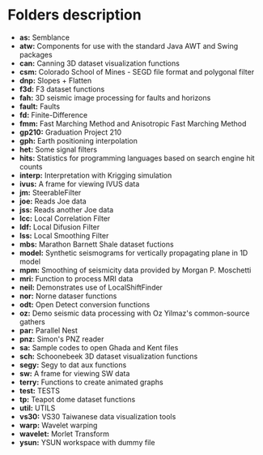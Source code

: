 # Folders description

* __as:__ Semblance
* __atw:__ Components for use with the standard Java AWT and Swing packages
* __can:__ Canning 3D dataset visualization functions
* __csm:__ Colorado School of Mines - SEGD file format and polygonal filter
* __dnp:__ Slopes + Flatten
* __f3d:__ F3 dataset functions
* __fah:__ 3D seismic image processing for faults and horizons
* __fault:__ Faults
* __fd:__ Finite-Difference
* __fmm:__ Fast Marching Method and Anisotropic Fast Marching Method
* __gp210:__ Graduation Project 210
* __gph:__ Earth positioning interpolation
* __het:__ Some signal filters
* __hits:__ Statistics for programming languages based on search engine hit counts
* __interp:__ Interpretation with Krigging simulation
* __ivus:__ A frame for viewing IVUS data
* __jm:__ SteerableFilter
* __joe:__ Reads Joe data
* __jss:__ Reads another Joe data
* __lcc:__ Local Correlation Filter
* __ldf:__ Local Difusion Filter
* __lss:__ Local Smoothing Filter
* __mbs:__ Marathon Barnett Shale dataset fuctions
* __model:__ Synthetic seismograms for vertically propagating plane in 1D model
* __mpm:__ Smoothing of seismicity data provided by Morgan P. Moschetti
* __mri:__ Function to process MRI data
* __neil:__ Demonstrates use of LocalShiftFinder
* __nor:__ Norne dataser functions
* __odt:__ Open Detect conversion functions
* __oz:__ Demo seismic data processing with Oz Yilmaz's common-source gathers
* __par:__ Parallel Nest
* __pnz:__ Simon's PNZ reader
* __sa:__ Sample codes to open Ghada and Kent files
* __sch:__ Schoonebeek 3D dataset visualization functions
* __segy:__ Segy to dat aux functions
* __sw:__ A frame for viewing SW data
* __terry:__ Functions to create animated graphs
* __test:__ TESTS
* __tp:__ Teapot dome dataset functions
* __util:__ UTILS
* __vs30:__ VS30 Taiwanese data visualization tools
* __warp:__ Wavelet warping
* __wavelet:__ Morlet Transform
* __ysun:__ YSUN workspace with dummy file